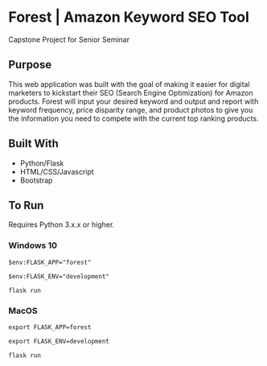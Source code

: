 # Forest | Amazon Keyword SEO Tool

Capstone Project for Senior Seminar 

## Purpose

This web application was built with the goal of making it easier for digital marketers to kickstart their SEO (Search Engine Optimization) for Amazon products. Forest will input your desired keyword and output and report with keyword frequency, price disparity range, and product photos to give you the information you need to compete with the current top ranking products.

## Built With

* Python/Flask
* HTML/CSS/Javascript
* Bootstrap

## To Run

Requires Python 3.x.x or higher.

### Windows 10
```
$env:FLASK_APP="forest"
```
```
$env:FLASK_ENV="development"
```
```
flask run
```

### MacOS

```
export FLASK_APP=forest
```
```
export FLASK_ENV=development
```
```
flask run
```